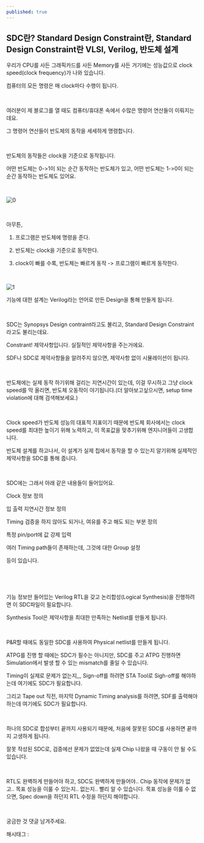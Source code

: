 ```yaml
---
published: true
---
```

## SDC란? Standard Design Constraint란, Standard Design Constraint란 VLSI, Verilog, 반도체 설계

우리가 CPU를 사든 그래픽카드를 사든 Memory를 사든 거기에는 성능값으로 clock speed(clock frequency)가 나와 있습니다.

컴퓨터의 모든 명령은 매 clock마다 수행이 됩니다.

​

여러분이 제 블로그를 열 때도 컴퓨터/휴대폰 속에서 수많은 명령어 연산들이 이뤄지는데요.

그 명령어 연산들이 반도체의 동작을 세세하게 명령합니다.

​

반도체의 동작들은 clock을 기준으로 동작됩니다.

어떤 반도체는 0->1이 되는 순간 동작하는 반도체가 있고, 어떤 반도체는 1->0이 되는 순간 동작하는 반도체도 있어요.

​

![0](/asset/img/222998573181/0.png)

​

아무튼,

1. 프로그램은 반도체에 명령을 준다.

2. 반도체는 clock을 기준으로 동작한다.

3. clock이 빠를 수록, 반도체는 빠르게 동작 -> 프로그램이 빠르게 동작한다.

​

![1](/asset/img/222998573181/1.png)

기능에 대한 설계는 Verilog라는 언어로 만든 Design을 통해 만들게 됩니다.

​

SDC는 Synopsys Design contraint라고도 불리고, Standard Design Constraint라고도 불리는데요.

Constrant! 제약사항입니다. 실질적인 제약사항을 주는거에요.

SDF나 SDC로 제약사항들을 알려주지 않으면, 제약사항 없이 시뮬레이션이 됩니다.

​

반도체에는 실제 동작 하기위해 걸리는 지연시간이 있는데, 이걸 무시하고 그냥 clock speed를 막 올리면, 반도체 오동작이 야기됩니다.(더 알아보고싶으시면, setup time violation에 대해 검색해보세요.)

​

Clock speed가 반도체 성능의 대표적 지표이기 때문에 반도체 회사에서는 clock speed를 최대한 높이기 위해 노력하고, 이 목표값을 맞추기위해 엔지니어들이 고생합니다.

반도체 설계를 하고나서, 이 설계가 실제 칩에서 동작을 할 수 있는지 알기위해 실제적인 제약사항을 SDC를 통해 줍니다.

​

SDC에는 그래서 아래 같은 내용들이 들어있어요.

Clock 정보 정의

입 출력 지연시간 정보 정의

Timing 검증을 하지 않아도 되거나, 여유를 주고 해도 되는 부분 정의

특정 pin/port에 값 강제 입력

여러 Timing path들이 존재하는데, 그것에 대한 Group 설정

등이 있습니다. 

​

​

기능 정보만 들어있는 Verilog RTL을 갖고 논리합성(Logical Synthesis)을 진행하려면 이 SDC파일이 필요합니다.

Synthesis Tool은 제약사항을 최대한 만족하는 Netlist를 만들게 됩니다.

​

P&R할 때에도 동일한 SDC를 사용하여 Physical netlist를 만들게 됩니다.

ATPG를 진행 할 때에는 SDC가 필수는 아니지만, SDC를 주고 ATPG 진행하면 Simulation에서 발생 할 수 있는 mismatch를 줄일 수 있습니다.

Timing이 실제로 문제가 없는지,,, Sign-off를 하려면 STA Tool로 Sigh-off를 해야하는데 여기에도 SDC가 필요합니다.

그리고 Tape out 직전, 마지막 Dynamic Timing analysis를 하려면, SDF를 출력해야하는데 여기에도 SDC가 필요합니다.

​

하나의 SDC로 합성부터 끝까지 사용되기 때문에, 처음에 잘못된 SDC를 사용하면 끝까지 고생하게 됩니다.

잘못 작성된 SDC로, 검증에선 문제가 없었는데 실제 Chip 나왔을 때 구동이 안 될 수도 있습니다.

​

RTL도 완벽하게 만들어야 하고, SDC도 완벽하게 만들어야.. Chip 동작에 문제가 없고.. 목표 성능을 이룰 수 있는지.. 없는지.. 빨리 알 수 있습니다. 목표 성능을 이룰 수 없으면, Spec down을 하던지 RTL 수정을 하던지 해야합니다.

​

궁금한 것 댓글 남겨주세요.

 해시태그 : 